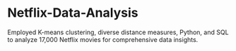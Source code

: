 # Netflix-Data-Analysis
Employed K-means clustering, diverse distance measures, Python, and SQL to analyze 17,000 Netflix movies for  comprehensive data insights.
